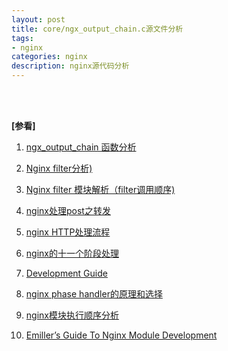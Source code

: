 ```yaml
---
layout: post
title: core/ngx_output_chain.c源文件分析
tags:
- nginx
categories: nginx
description: nginx源代码分析
---
```







<!-- more -->





<br />
<br />

**[参看]**

1. [ngx_output_chain 函数分析](http://ju.outofmemory.cn/entry/137930)

2. [Nginx filter分析)](https://blog.csdn.net/fengmo_q/article/details/12494781)

3. [Nginx filter 模块解析（filter调用顺序)](https://yq.aliyun.com/ziliao/279082)

4. [nginx处理post之转发](https://m.aliyun.com/wanwang/info/1536018.html)

5. [nginx HTTP处理流程](https://www.cnblogs.com/improvement/p/6517814.html)

6. [nginx的十一个阶段处理](https://blog.csdn.net/esion23011/article/details/24057633)

7. [Development Guide](https://nginx.org/en/docs/dev/development_guide.html)

8. [nginx phase handler的原理和选择](https://blog.csdn.net/liujiyong7/article/details/38817135)

9. [nginx模块执行顺序分析](http://www.it165.net/admin/html/201212/590.html)

10. [Emiller’s Guide To Nginx Module Development](http://www.evanmiller.org/nginx-modules-guide.html)
<br />
<br />
<br />

